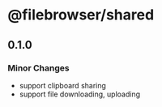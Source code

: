 # @filebrowser/shared

## 0.1.0

### Minor Changes

- support clipboard sharing
- support file downloading, uploading
